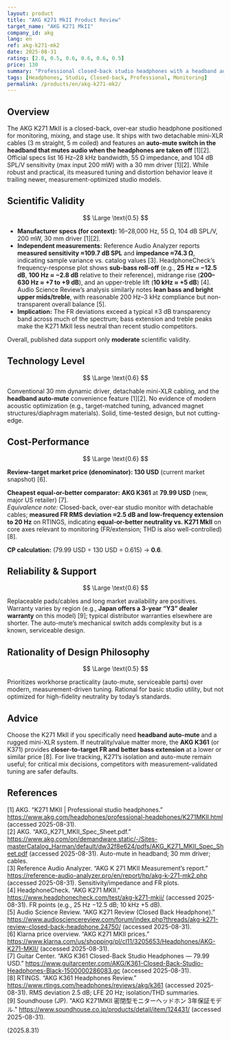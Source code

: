 ```yaml
---
layout: product
title: "AKG K271 MkII Product Review"
target_name: "AKG K271 MkII"
company_id: akg
lang: en
ref: akg-k271-mk2
date: 2025-08-31
rating: [2.8, 0.5, 0.6, 0.6, 0.6, 0.5]
price: 130
summary: "Professional closed-back studio headphones with a headband auto-mute and dual cables. Delivers workable monitoring but lags modern competitors on measured neutrality; value depends on needing its convenience features."
tags: [Headphones, Studio, Closed-back, Professional, Monitoring]
permalink: /products/en/akg-k271-mk2/
---
```


## Overview

The AKG K271 MkII is a closed-back, over-ear studio headphone positioned for monitoring, mixing, and stage use. It ships with two detachable mini-XLR cables (3 m straight, 5 m coiled) and features an **auto-mute switch in the headband that mutes audio when the headphones are taken off** [1][2]. Official specs list 16 Hz–28 kHz bandwidth, 55 Ω impedance, and 104 dB SPL/V sensitivity (max input 200 mW) with a 30 mm driver [1][2]. While robust and practical, its measured tuning and distortion behavior leave it trailing newer, measurement-optimized studio models.

## Scientific Validity

$$ \Large \text{0.5} $$

- **Manufacturer specs (for context):** 16–28,000 Hz, 55 Ω, 104 dB SPL/V, 200 mW, 30 mm driver [1][2].  
- **Independent measurements:** Reference Audio Analyzer reports **measured sensitivity ≈109.7 dB SPL** and **impedance ≈74.3 Ω**, indicating sample variance vs. catalog values [3]. HeadphoneCheck’s frequency-response plot shows **sub-bass roll-off** (e.g., **25 Hz ≈ −12.5 dB**, **100 Hz ≈ −2.8 dB** relative to their reference), midrange rise (**200–630 Hz ≈ +7 to +9 dB**), and an upper-treble lift (**10 kHz ≈ +5 dB**) [4]. Audio Science Review’s analysis similarly notes **lean bass and bright upper mids/treble**, with reasonable 200 Hz–3 kHz compliance but non-transparent overall balance [5].  
- **Implication:** The FR deviations exceed a typical ±3 dB transparency band across much of the spectrum; bass extension and treble peaks make the K271 MkII less neutral than recent studio competitors.  

Overall, published data support only **moderate** scientific validity.

## Technology Level

$$ \Large \text{0.6} $$

Conventional 30 mm dynamic driver, detachable mini-XLR cabling, and the **headband auto-mute** convenience feature [1][2]. No evidence of modern acoustic optimization (e.g., target-matched tuning, advanced magnet structures/diaphragm materials). Solid, time-tested design, but not cutting-edge.

## Cost-Performance

$$ \Large \text{0.6} $$

**Review-target market price (denominator): 130 USD** (current market snapshot) [6].

**Cheapest equal-or-better comparator:** **AKG K361** at **79.99 USD** (new, major US retailer) [7].  
*Equivalence note:* Closed-back, over-ear studio monitor with detachable cables; **measured FR RMS deviation ≈2.5 dB and low-frequency extension to 20 Hz** on RTINGS, indicating **equal-or-better neutrality vs. K271 MkII** on core axes relevant to monitoring (FR/extension; THD is also well-controlled) [8].

**CP calculation:** (79.99 USD ÷ 130 USD = 0.615) → **0.6**.

## Reliability & Support

$$ \Large \text{0.6} $$

Replaceable pads/cables and long market availability are positives. Warranty varies by region (e.g., **Japan offers a 3-year “Y3” dealer warranty** on this model) [9]; typical distributor warranties elsewhere are shorter. The auto-mute’s mechanical switch adds complexity but is a known, serviceable design.

## Rationality of Design Philosophy

$$ \Large \text{0.5} $$

Prioritizes workhorse practicality (auto-mute, serviceable parts) over modern, measurement-driven tuning. Rational for basic studio utility, but not optimized for high-fidelity neutrality by today’s standards.

## Advice

Choose the K271 MkII if you specifically need **headband auto-mute** and a rugged mini-XLR system. If neutrality/value matter more, the **AKG K361** (or K371) provides **closer-to-target FR and better bass extension** at a lower or similar price [8]. For live tracking, K271’s isolation and auto-mute remain useful; for critical mix decisions, competitors with measurement-validated tuning are safer defaults.

## References

[1] AKG. “K271 MKII | Professional studio headphones.” https://www.akg.com/headphones/professional-headphones/K271MKII.html (accessed 2025-08-31).  
[2] AKG. “AKG_K271_MKII_Spec_Sheet.pdf.” https://www.akg.com/on/demandware.static/-/Sites-masterCatalog_Harman/default/dw32f8e624/pdfs/AKG_K271_MKII_Spec_Sheet.pdf (accessed 2025-08-31). Auto-mute in headband; 30 mm driver; cables.  
[3] Reference Audio Analyzer. “AKG K 271 MKII Measurement’s report.” https://reference-audio-analyzer.pro/en/report/hp/akg-k-271-mk2.php (accessed 2025-08-31). Sensitivity/impedance and FR plots.  
[4] HeadphoneCheck. “AKG K271 MKII.” https://www.headphonecheck.com/test/akg-k271-mkii/ (accessed 2025-08-31). FR points (e.g., 25 Hz −12.5 dB; 10 kHz +5 dB).  
[5] Audio Science Review. “AKG K271 Review (Closed Back Headphone).” https://www.audiosciencereview.com/forum/index.php?threads/akg-k271-review-closed-back-headphone.24750/ (accessed 2025-08-31).  
[6] Klarna price overview. “AKG K271 MKII prices.” https://www.klarna.com/us/shopping/pl/cl11/3205653/Headphones/AKG-K271-MKII/ (accessed 2025-08-31).  
[7] Guitar Center. “AKG K361 Closed-Back Studio Headphones — 79.99 USD.” https://www.guitarcenter.com/AKG/K361-Closed-Back-Studio-Headphones-Black-1500000286083.gc (accessed 2025-08-31).  
[8] RTINGS. “AKG K361 Headphones Review.” https://www.rtings.com/headphones/reviews/akg/k361 (accessed 2025-08-31). RMS deviation 2.5 dB; LFE 20 Hz; isolation/THD summaries.  
[9] Soundhouse (JP). "AKG K271MKII 密閉型モニターヘッドホン 3年保証モデル." https://www.soundhouse.co.jp/products/detail/item/124431/ (accessed 2025-08-31).

(2025.8.31)

